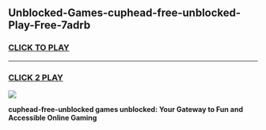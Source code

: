 
## Unblocked-Games-cuphead-free-unblocked-Play-Free-7adrb
<h3>
<a href="https://premium76.site?title=cuphead-free-unblocked&ref=20M">CLICK TO PLAY</a></h3>
<hr>

<h3>
<a href="https://premium76.site?title=cuphead-free-unblocked&ref=20M">CLICK 2 PLAY</a>
  
</h3>

<a href="https://premium76.site?title=cuphead-free-unblocked&ref=19M"><img src="https://clearcache.store/games.png"></a>


**cuphead-free-unblocked games unblocked: Your Gateway to Fun and Accessible Online Gaming**
